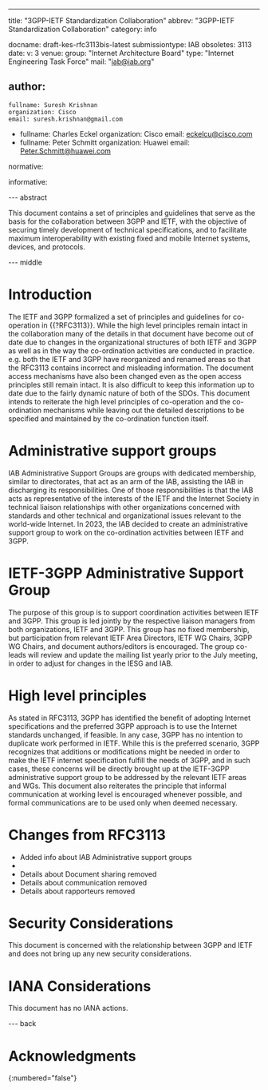 ---
title: "3GPP-IETF Standardization Collaboration"
abbrev: "3GPP-IETF Standardization Collaboration"
category: info

docname: draft-kes-rfc3113bis-latest
submissiontype: IAB
obsoletes: 3113
date:
v: 3
venue:
  group: "Internet Architecture Board"
  type: "Internet Engineering Task Force"
  mail: "iab@iab.org"
  
author:
 -
    fullname: Suresh Krishnan
    organization: Cisco
    email: suresh.krishnan@gmail.com
 -
    fullname: Charles Eckel
    organization: Cisco
    email: eckelcu@cisco.com
 -
    fullname: Peter Schmitt
    organization: Huawei
    email: Peter.Schmitt@huawei.com

normative:

informative:


--- abstract

This document contains a set of principles and guidelines that serve as the basis for the collaboration between 3GPP and IETF, with the objective of securing timely development of technical specifications, and to facilitate maximum interoperability with existing fixed and mobile Internet systems, devices, and protocols.

--- middle

# Introduction

The IETF and 3GPP formalized a set of principles and guidelines for co-operation in {{?RFC3113}}. While the high level principles remain intact in the collaboration many of the details in that document have become out of date due to changes in the organizational structures of both IETF and 3GPP as well as in the way the co-ordination activities are conducted in practice. e.g. both the IETF and 3GPP have reorganized and renamed areas so that the RFC3113 contains incorrect and misleading information. The document access mechanisms have also been changed even as the open access principles still remain intact. It is also difficult to keep this information up to date due to the fairly dynamic nature of both of the SDOs. This document intends to reiterate the high level principles of co-operation and the co-ordination mechanisms while leaving out the detailed descriptions to be specified and maintained by the co-ordination function itself.

# Administrative support groups

IAB Administrative Support Groups are groups with dedicated membership, similar to directorates, that act as an arm of the IAB, assisting the IAB in discharging its responsibilities. One of those responsibilities is that the IAB acts as representative of the interests of the IETF and the Internet Society in technical liaison relationships with other organizations concerned with standards and other technical and organizational issues relevant to the world-wide Internet. In 2023, the IAB decided to create an administrative support group to work on the co-ordination activities between IETF and 3GPP.

# IETF-3GPP Administrative Support Group

The purpose of this group is to support coordination activities between IETF and 3GPP. This group is led jointly by the respective liaison managers from both organizations, IETF and 3GPP. This group has no fixed membership, but participation from relevant IETF Area Directors, IETF WG Chairs, 3GPP WG Chairs, and document authors/editors is encouraged. The group co-leads will review and update the mailing list yearly prior to the July meeting, in order to adjust for changes in the IESG and IAB.

# High level principles

As stated in RFC3113, 3GPP has identified the benefit of adopting Internet specifications and the preferred 3GPP approach is to use the Internet standards unchanged, if feasible.  In any case, 3GPP has no intention to duplicate work performed in IETF. While this is the preferred scenario, 3GPP recognizes that additions or modifications might be needed in order to make the IETF internet specification fulfill the needs of 3GPP, and in such cases, these concerns will be directly brought up at the IETF-3GPP administrative support group to be addressed by the relevant IETF areas and WGs. This document also reiterates the principle that informal communication at working level is encouraged whenever possible, and formal communications are to be used only when deemed necessary. 

# Changes from RFC3113

* Added info about IAB Administrative support groups
* 
* Details about Document sharing removed
* Details about communication removed
* Details about rapporteurs removed


# Security Considerations

This document is concerned with the relationship between 3GPP and IETF and does not bring up any new security considerations.

# IANA Considerations

This document has no IANA actions.


--- back

# Acknowledgments
{:numbered="false"}

